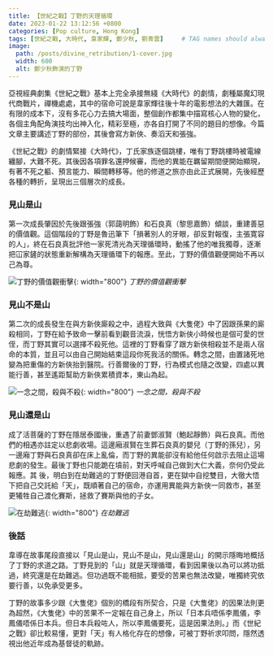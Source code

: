 ```yaml
---
title: 【世紀之戰】丁野的天理循環
date: 2023-01-22 13:12:56 +0800
categories: [Pop culture, Hong Kong]
tags: [世紀之戰, 大時代, 韋家輝, 鄭少秋, 劉青雲]     # TAG names should always be lowercase
image: 
  path: /posts/divine_retribution/1-cover.jpg
  width: 600
  alt: 鄭少秋飾演的丁野
---
```


亞視經典劇集《世紀之戰》基本上完全承接無綫《大時代》的劇情，劇種屬魔幻現代商戰片，禪機處處，其中的宿命可說是韋家輝往後十年的電影想法的大雜匯。在有限的成本下，沒有多花心力去搞大場面，整個創作都集中描寫核心人物的變化，各個主角配角演技均出神入化，精彩至極，亦各自打開了不同的題目的想像。今篇文章主要講述丁野的部份，其後會寫方新俠、奏滔天和張強。

《世紀之戰》的劇情緊接《大時代》，丁氏家族逐個跳樓，唯有丁野跳樓時被電線纏腳，大難不死。其後因各項罪名還押候審，而他的異能在羈留期間便開始顯現，有著不死之軀、預言能力、瞬間轉移等。他的修道之旅亦由此正式展開，先後經歷各種的轉折，呈現出三個層次的成長。

### 見山是山

第一次成長肇因於先後跟張強（郭藹明飾）和石良真（黎思嘉飾）傾談，重建善惡的價值觀。這個階段的丁野是魯迅筆下「損著別人的牙眼，卻反對報復，主張寛容的人」，終在石良真批評他一家死清光為天理循環時，動搖了他的唯我獨尊，逐漸把冚家鏟的狀態重新解構為天理循環下的報應。至此，丁野的價值觀便開始不再以己為尊。

![丁野的價值觀衝擊](/posts/divine_retribution/1-1.jpg){: width="800"}
_丁野的價值觀衝擊_

### 見山不是山

第二次的成長發生在與方新俠廝殺之中，過程大致與《大隻佬》中了因跟孫果的廝殺相同，丁野在給予致命一擊前看到觀音流淚，恍悟方新俠小時候也是個可愛的世侄，而丁野其實可以選擇不殺死他。這裡的丁野看穿了跟方新俠相殺並不是兩人宿命的本質，並且可以由自己開始結束這段你死我活的關係。轉念之間，由置諸死地變為把重傷的方新俠抬到醫院。行善爾後的丁野，行為模式也隨之改變，四處以異能行善，甚至遙距幫助方新俠累積資本，東山為起。

![一念之間，殺與不殺](/posts/divine_retribution/1-2.jpg){: width="800"}
_一念之間，殺與不殺_

### 見山還是山

成了活菩薩的丁野在隱居泰國後，重遇了前妻鄧淑賢（鮑起靜飾）與石良真。而他們的相遇亦註定以悲劇收場。這邊廂淑賢在生葬石良真的嬰兒（丁野的孫兒），另一邊廂丁野與石良真卻在床上亂倫，而丁野的異能卻沒有給他任何啟示去阻止這場悲劇的發生。最後丁野也只能跪在墳前，對天呼喊自己做到大仁大義，奈何仍受此報應。其 後，明白到在劫難逃的丁野便回港自首，更在獄中自挖雙目，大徹大悟下把自己交託給「天」，既順著自己的宿命，亦運用異能與方新俠一同救市，甚至更犧牲自己渡化賽斯，拯救了賽斯與他的子女。

![在劫難逃](/posts/divine_retribution/1-3.jpg){: width="800"}
_在劫難逃_

### 後話

韋導在故事尾段直接以「見山是山，見山不是山，見山還是山」的開示隱晦地概括了丁野的求道之路。丁野見到的「山」就是天理循環，看到因果後以為可以將功抵過，終究還是在劫難逃。但功過既不能相抵，要受的苦果也無法改變，唯獨終究依要行善，以免承受更多。

丁野的故事多少跟《大隻佬》個別的橋段有所契合，只是《大隻佬》的因果法則更為超然，《大隻佬》中的苦果不一定報在自己身上，所以「日本兵唔係李鳳儀，李鳳儀唔係日本兵。但日本兵殺咗人，所以李鳳儀要死，這是因果法則。」而《世紀之戰》卻比較易懂，更對「天」有人格化存在的想像，可被丁野祈求叩問，隱然透視出他近年成為基督徒的軌跡。